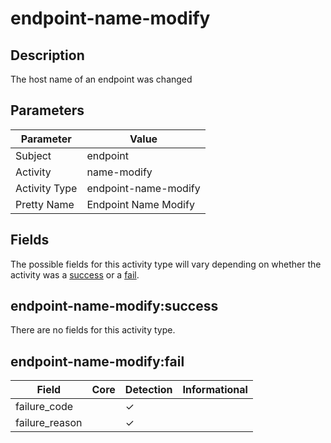 endpoint-name-modify
====================

Description
-----------
The host name of an endpoint was changed

Parameters
----------
| Parameter     | Value                |
| ------------- | -------------------- |
| Subject       | endpoint             |
| Activity      | name-modify          |
| Activity Type | endpoint-name-modify |
| Pretty Name   | Endpoint Name Modify |


Fields
------

The possible fields for this activity type will vary depending on whether the activity was a [success](#endpoint-name-modifysuccess) or a [fail](#endpoint-name-modifyfail).


endpoint-name-modify:success
----------------------------

There are no fields for this activity type.


endpoint-name-modify:fail
-------------------------

| Field          | Core | Detection | Informational |
| -------------- | ---- | --------- | ------------- |
| failure_code   |      | &#10003;  |               |
| failure_reason |      | &#10003;  |               |